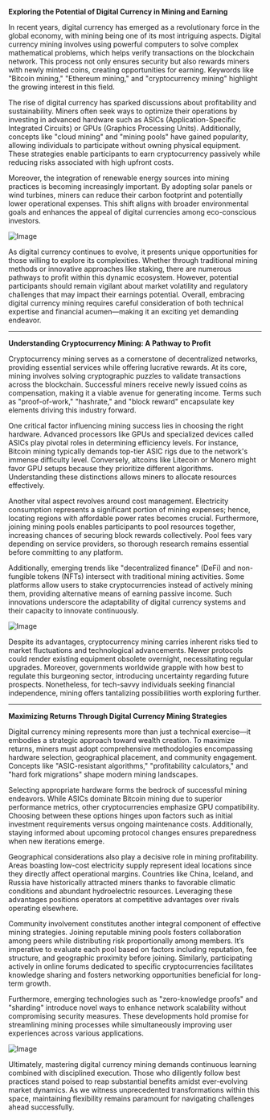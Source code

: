 **Exploring the Potential of Digital Currency in Mining and Earning**

In recent years, digital currency has emerged as a revolutionary force in the global economy, with mining being one of its most intriguing aspects. Digital currency mining involves using powerful computers to solve complex mathematical problems, which helps verify transactions on the blockchain network. This process not only ensures security but also rewards miners with newly minted coins, creating opportunities for earning. Keywords like "Bitcoin mining," "Ethereum mining," and "cryptocurrency mining" highlight the growing interest in this field.

The rise of digital currency has sparked discussions about profitability and sustainability. Miners often seek ways to optimize their operations by investing in advanced hardware such as ASICs (Application-Specific Integrated Circuits) or GPUs (Graphics Processing Units). Additionally, concepts like "cloud mining" and "mining pools" have gained popularity, allowing individuals to participate without owning physical equipment. These strategies enable participants to earn cryptocurrency passively while reducing risks associated with high upfront costs.

Moreover, the integration of renewable energy sources into mining practices is becoming increasingly important. By adopting solar panels or wind turbines, miners can reduce their carbon footprint and potentially lower operational expenses. This shift aligns with broader environmental goals and enhances the appeal of digital currencies among eco-conscious investors.

![Image](https://github.com/user-attachments/assets/3be06921-4469-491d-bd37-5f14c53422b7)

As digital currency continues to evolve, it presents unique opportunities for those willing to explore its complexities. Whether through traditional mining methods or innovative approaches like staking, there are numerous pathways to profit within this dynamic ecosystem. However, potential participants should remain vigilant about market volatility and regulatory challenges that may impact their earnings potential. Overall, embracing digital currency mining requires careful consideration of both technical expertise and financial acumen—making it an exciting yet demanding endeavor.

---

**Understanding Cryptocurrency Mining: A Pathway to Profit**

Cryptocurrency mining serves as a cornerstone of decentralized networks, providing essential services while offering lucrative rewards. At its core, mining involves solving cryptographic puzzles to validate transactions across the blockchain. Successful miners receive newly issued coins as compensation, making it a viable avenue for generating income. Terms such as "proof-of-work," "hashrate," and "block reward" encapsulate key elements driving this industry forward.

One critical factor influencing mining success lies in choosing the right hardware. Advanced processors like GPUs and specialized devices called ASICs play pivotal roles in determining efficiency levels. For instance, Bitcoin mining typically demands top-tier ASIC rigs due to the network's immense difficulty level. Conversely, altcoins like Litecoin or Monero might favor GPU setups because they prioritize different algorithms. Understanding these distinctions allows miners to allocate resources effectively.

Another vital aspect revolves around cost management. Electricity consumption represents a significant portion of mining expenses; hence, locating regions with affordable power rates becomes crucial. Furthermore, joining mining pools enables participants to pool resources together, increasing chances of securing block rewards collectively. Pool fees vary depending on service providers, so thorough research remains essential before committing to any platform.

Additionally, emerging trends like "decentralized finance" (DeFi) and non-fungible tokens (NFTs) intersect with traditional mining activities. Some platforms allow users to stake cryptocurrencies instead of actively mining them, providing alternative means of earning passive income. Such innovations underscore the adaptability of digital currency systems and their capacity to innovate continuously.

![Image](https://github.com/user-attachments/assets/3be06921-4469-491d-bd37-5f14c53422b7)

Despite its advantages, cryptocurrency mining carries inherent risks tied to market fluctuations and technological advancements. Newer protocols could render existing equipment obsolete overnight, necessitating regular upgrades. Moreover, governments worldwide grapple with how best to regulate this burgeoning sector, introducing uncertainty regarding future prospects. Nonetheless, for tech-savvy individuals seeking financial independence, mining offers tantalizing possibilities worth exploring further.

---

**Maximizing Returns Through Digital Currency Mining Strategies**

Digital currency mining represents more than just a technical exercise—it embodies a strategic approach toward wealth creation. To maximize returns, miners must adopt comprehensive methodologies encompassing hardware selection, geographical placement, and community engagement. Concepts like "ASIC-resistant algorithms," "profitability calculators," and "hard fork migrations" shape modern mining landscapes.

Selecting appropriate hardware forms the bedrock of successful mining endeavors. While ASICs dominate Bitcoin mining due to superior performance metrics, other cryptocurrencies emphasize GPU compatibility. Choosing between these options hinges upon factors such as initial investment requirements versus ongoing maintenance costs. Additionally, staying informed about upcoming protocol changes ensures preparedness when new iterations emerge.

Geographical considerations also play a decisive role in mining profitability. Areas boasting low-cost electricity supply represent ideal locations since they directly affect operational margins. Countries like China, Iceland, and Russia have historically attracted miners thanks to favorable climatic conditions and abundant hydroelectric resources. Leveraging these advantages positions operators at competitive advantages over rivals operating elsewhere.

Community involvement constitutes another integral component of effective mining strategies. Joining reputable mining pools fosters collaboration among peers while distributing risk proportionally among members. It’s imperative to evaluate each pool based on factors including reputation, fee structure, and geographic proximity before joining. Similarly, participating actively in online forums dedicated to specific cryptocurrencies facilitates knowledge sharing and fosters networking opportunities beneficial for long-term growth.

Furthermore, emerging technologies such as "zero-knowledge proofs" and "sharding" introduce novel ways to enhance network scalability without compromising security measures. These developments hold promise for streamlining mining processes while simultaneously improving user experiences across various applications.

![Image](https://github.com/user-attachments/assets/3be06921-4469-491d-bd37-5f14c53422b7)

Ultimately, mastering digital currency mining demands continuous learning combined with disciplined execution. Those who diligently follow best practices stand poised to reap substantial benefits amidst ever-evolving market dynamics. As we witness unprecedented transformations within this space, maintaining flexibility remains paramount for navigating challenges ahead successfully.